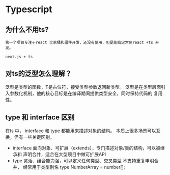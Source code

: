 # Typescript 

## 为什么不用ts?
    第一个项目专注于react 全家桶和组件开发，还没有使用，但是能搞定常见react +ts 开发。

    next.js + ts 

## 对ts的泛型怎么理解？

泛型是类型的函数，T是占位符，接受类型参数返回新类型。
泛型是在类型层面引入参数化机制，他的核心目标是在编译期间提供类型安全，同时保持代码的
复用性。

## type 和 interface 区别
在ts 中， interface 和 type 都能用来描述对象的结构。
本质上很多场景可以互换，但有一些关键区别。

- interface 面向对象、可扩展（extends），专门描述对象/类的结构，可以被继承和
声明合并，适合在大型项目中做可扩展API
- type 灵活、组合能力强，可以定义任何类型、交叉类型
不支持重复申明合并， 经常用于类型别名
type NumberArray = number[];